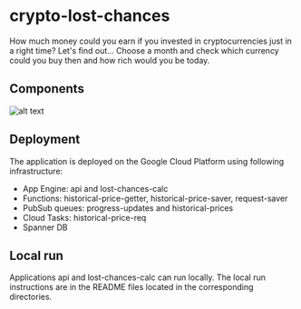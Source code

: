# crypto-lost-chances

How much money could you earn if you invested in cryptocurrencies just in a right time?
Let's find out...
Choose a month and check which currency could you buy then and how rich would you be today.

## Components

![alt text](https://github.com/[username]/[reponame]/blob/[branch]/image.jpg?raw=true)

## Deployment

The application is deployed on the Google Cloud Platform using following infrastructure:

 - App Engine: api and lost-chances-calc
 - Functions: historical-price-getter, historical-price-saver, request-saver
 - PubSub queues: progress-updates and historical-prices
 - Cloud Tasks: historical-price-req
 - Spanner DB

## Local run

Applications api and lost-chances-calc can run locally. The local run instructions are in the README files located in the corresponding directories.
